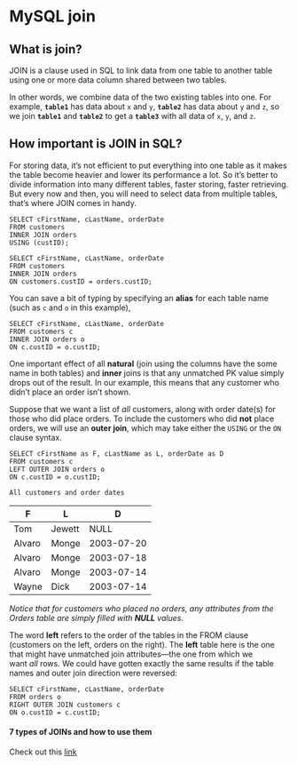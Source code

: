 # MySQL join

## What is join?

JOIN is a clause used in SQL to link data from one table to another table using one or more data column shared between two tables.

In other words, we combine data of the two existing tables into one. For example, **`table1`** has data about `x` and `y`, **`table2`** has data about `y` and `z`, so we join **`table1`** and **`table2`** to get a **`table3`** with all data of `x`, `y`, and `z`.

## How important is JOIN in SQL?

For storing data, it’s not efficient to put everything into one table as it makes the table become heavier and lower its performance a lot. So it’s better to divide information into many different tables, faster storing, faster retrieving. But every now and then, you will need to select data from multiple tables, that’s where JOIN comes in handy.

```mysql
SELECT cFirstName, cLastName, orderDate
FROM customers 
INNER JOIN orders 
USING (custID);
```

```mysql
SELECT cFirstName, cLastName, orderDate 
FROM customers 
INNER JOIN orders 
ON customers.custID = orders.custID;
```

You can save a bit of typing by specifying an **alias** for each table name (such as `c` and `o` in this example),

```mysql
SELECT cFirstName, cLastName, orderDate 
FROM customers c 
INNER JOIN orders o 
ON c.custID = o.custID;
```

One important effect of all **natural** (join using the columns have the some name in both tables) and **inner** joins is that any unmatched PK value simply drops out of the result. In our example, this means that any customer who didn’t place an order isn’t shown.

Suppose that we want a list of _all_ customers, along with order date(s) for those who did place orders. To include the customers who did **not** place orders, we will use an **outer join**, which may take either the `USING` or the `ON` clause syntax.

```mysql
SELECT cFirstName as F, cLastName as L, orderDate as D
FROM customers c 
LEFT OUTER JOIN orders o 
ON c.custID = o.custID;
```

	All customers and order dates

|F|L|D|
|---|---|---|
|Tom|Jewett|NULL|
|Alvaro|Monge|2003-07-20|  
|Alvaro|Monge|2003-07-18|
|Alvaro|Monge|2003-07-14|
|Wayne|Dick|2003-07-14|

*Notice that for customers who placed no orders, any attributes from the Orders table are simply filled with **NULL** values.*

The word **left** refers to the order of the tables in the FROM clause (customers on the left, orders on the right). The **left** table here is the one that might have unmatched join attributes—the one from which we want _all_ rows. We could have gotten exactly the same results if the table names and outer join direction were reversed:

```mysql
SELECT cFirstName, cLastName, orderDate 
FROM orders o 
RIGHT OUTER JOIN customers c 
ON o.custID = c.custID;
```

#### 7 types of JOINs and how to use them

Check out this [link](https://tableplus.com/blog/2018/09/a-beginners-guide-to-seven-types-of-sql-joins.html)


